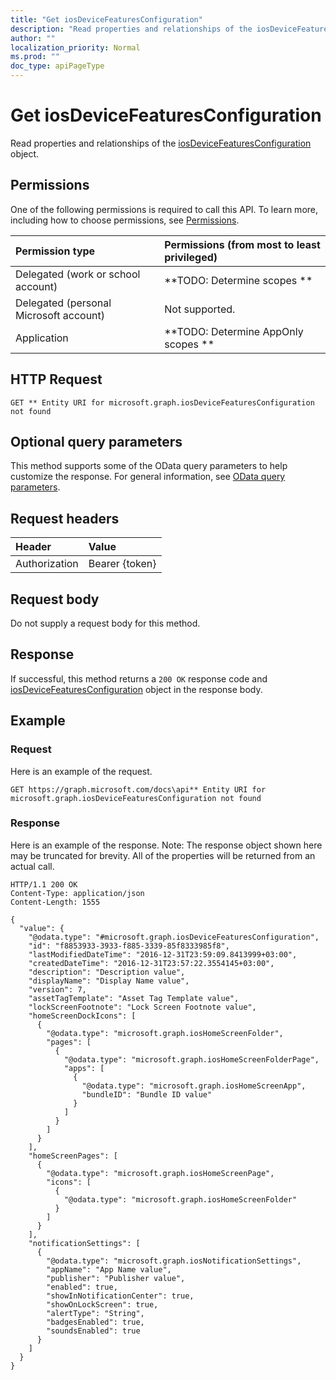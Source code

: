 ```yaml
---
title: "Get iosDeviceFeaturesConfiguration"
description: "Read properties and relationships of the iosDeviceFeaturesConfiguration object."
author: ""
localization_priority: Normal
ms.prod: ""
doc_type: apiPageType
---
```


# Get iosDeviceFeaturesConfiguration

Read properties and relationships of the [iosDeviceFeaturesConfiguration](../resources/iosdevicefeaturesconfiguration.md) object.

## Permissions
One of the following permissions is required to call this API. To learn more, including how to choose permissions, see [Permissions](/concepts/permissions-reference.md).

|Permission type|Permissions (from most to least privileged)|
|:---|:---|
|Delegated (work or school account)|**TODO: Determine scopes **|
|Delegated (personal Microsoft account)|Not supported.|
|Application|**TODO: Determine AppOnly scopes **|

## HTTP Request
<!-- {
  "blockType": "ignored"
}
-->
``` http
GET ** Entity URI for microsoft.graph.iosDeviceFeaturesConfiguration not found
```

## Optional query parameters
This method supports some of the OData query parameters to help customize the response. For general information, see [OData query parameters](/graph/query-parameters).

## Request headers
|Header|Value|
|:---|:---|
|Authorization|Bearer {token}|

## Request body
Do not supply a request body for this method.

## Response
If successful, this method returns a `200 OK` response code and [iosDeviceFeaturesConfiguration](../resources/iosdevicefeaturesconfiguration.md) object in the response body.

## Example

### Request
Here is an example of the request.
<!-- {
  "blockType": "request",
  "name": "get_iosdevicefeaturesconfiguration"
}
-->
``` http
GET https://graph.microsoft.com/docs\api** Entity URI for microsoft.graph.iosDeviceFeaturesConfiguration not found
```

### Response
Here is an example of the response. Note: The response object shown here may be truncated for brevity. All of the properties will be returned from an actual call.
<!-- {
  "blockType": "response",
  "truncated": true,
  "@odata.type": "microsoft.graph.iosDeviceFeaturesConfiguration"
}
-->
``` http
HTTP/1.1 200 OK
Content-Type: application/json
Content-Length: 1555

{
  "value": {
    "@odata.type": "#microsoft.graph.iosDeviceFeaturesConfiguration",
    "id": "f8853933-3933-f885-3339-85f8333985f8",
    "lastModifiedDateTime": "2016-12-31T23:59:09.8413999+03:00",
    "createdDateTime": "2016-12-31T23:57:22.3554145+03:00",
    "description": "Description value",
    "displayName": "Display Name value",
    "version": 7,
    "assetTagTemplate": "Asset Tag Template value",
    "lockScreenFootnote": "Lock Screen Footnote value",
    "homeScreenDockIcons": [
      {
        "@odata.type": "microsoft.graph.iosHomeScreenFolder",
        "pages": [
          {
            "@odata.type": "microsoft.graph.iosHomeScreenFolderPage",
            "apps": [
              {
                "@odata.type": "microsoft.graph.iosHomeScreenApp",
                "bundleID": "Bundle ID value"
              }
            ]
          }
        ]
      }
    ],
    "homeScreenPages": [
      {
        "@odata.type": "microsoft.graph.iosHomeScreenPage",
        "icons": [
          {
            "@odata.type": "microsoft.graph.iosHomeScreenFolder"
          }
        ]
      }
    ],
    "notificationSettings": [
      {
        "@odata.type": "microsoft.graph.iosNotificationSettings",
        "appName": "App Name value",
        "publisher": "Publisher value",
        "enabled": true,
        "showInNotificationCenter": true,
        "showOnLockScreen": true,
        "alertType": "String",
        "badgesEnabled": true,
        "soundsEnabled": true
      }
    ]
  }
}
```

